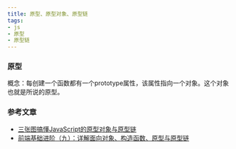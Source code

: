 ```yaml
---
title: 原型、原型对象、原型链
tags:
- js
- 原型
- 原型链
---
```


### 原型
概念：每创建一个函数都有一个prototype属性，该属性指向一个对象。这个对象也就是所说的原型。


### 参考文章
* [三张图搞懂JavaScript的原型对象与原型链](https://www.cnblogs.com/shuiyi/p/5305435.html)
* [前端基础进阶（九）：详解面向对象、构造函数、原型与原型链](https://segmentfault.com/a/1190000012646286)